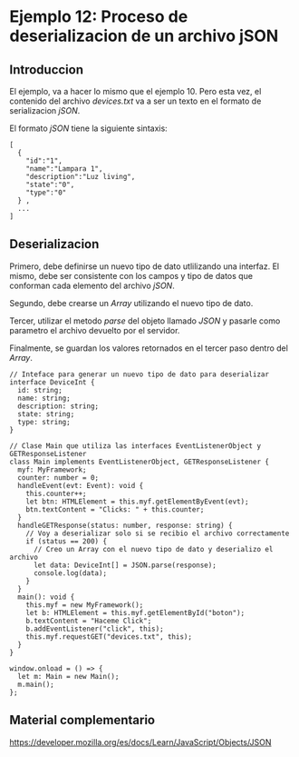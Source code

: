 # Ejemplo 12: Proceso de deserializacion de un archivo jSON

## Introduccion

El ejemplo, va a hacer lo mismo que el ejemplo 10. Pero esta vez, el contenido del archivo _devices.txt_ va a ser un texto en el formato de serializacion _jSON_.

El formato _jSON_ tiene la siguiente sintaxis:

```
[
  {
    "id":"1",
    "name":"Lampara 1",
    "description":"Luz living",
    "state":"0",
    "type":"0"
  } ,
  ...
]
```

## Deserializacion

Primero, debe definirse un nuevo tipo de dato utlilizando una interfaz. El mismo, debe ser consistente con los campos y tipo de datos que conforman cada elemento del archivo _jSON_.

Segundo, debe crearse un _Array_ utilizando el nuevo tipo de dato.

Tercer, utilizar el metodo _parse_ del objeto llamado _JSON_ y pasarle como parametro el archivo devuelto por el servidor.

Finalmente, se guardan los valores retornados en el tercer paso dentro del _Array_.

```
// Inteface para generar un nuevo tipo de dato para deserializar
interface DeviceInt {
  id: string;
  name: string;
  description: string;
  state: string;
  type: string;
}

// Clase Main que utiliza las interfaces EventListenerObject y GETResponseListener
class Main implements EventListenerObject, GETResponseListener {
  myf: MyFramework;
  counter: number = 0;
  handleEvent(evt: Event): void {
    this.counter++;
    let btn: HTMLElement = this.myf.getElementByEvent(evt);
    btn.textContent = "Clicks: " + this.counter;
  }
  handleGETResponse(status: number, response: string) {
    // Voy a deserializar solo si se recibio el archivo correctamente
    if (status == 200) {
      // Creo un Array con el nuevo tipo de dato y deserializo el archivo
      let data: DeviceInt[] = JSON.parse(response);
      console.log(data);
    }
  }
  main(): void {
    this.myf = new MyFramework();
    let b: HTMLElement = this.myf.getElementById("boton");
    b.textContent = "Haceme Click";
    b.addEventListener("click", this);
    this.myf.requestGET("devices.txt", this);
  }
}

window.onload = () => {
  let m: Main = new Main();
  m.main();
};
```

## Material complementario

https://developer.mozilla.org/es/docs/Learn/JavaScript/Objects/JSON
